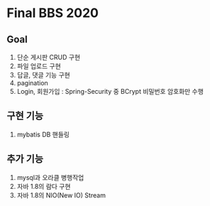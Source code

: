 # Final BBS 2020

## Goal
1. 단순 게시판 CRUD 구현
2. 파일 업로드 구현
3. 답글, 댓글 기능 구현
4. pagination
5. Login, 회원가입 : Spring-Security 중 BCrypt 비밀번호
암호화만 수행


## 구현 기능
1. mybatis DB 핸들링

## 추가 기능
1. mysql과 오라클 병행작업
2. 자바 1.8의 람다 구현
3. 자바 1.8의 NIO(New IO) Stream